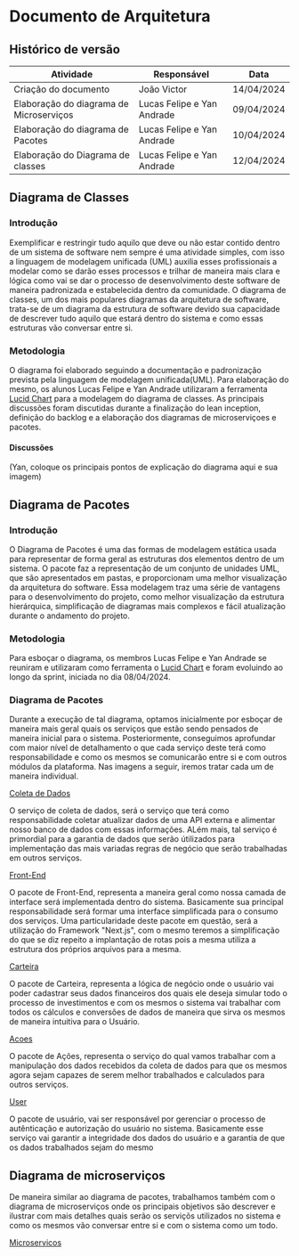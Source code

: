 # Documento de Arquitetura

## Histórico de versão

| Atividade                          | Responsável   | Data       |
|------------------------------------|---------------|------------|
| Criação do documento | João Victor | 14/04/2024 |
| Elaboração do diagrama de Microserviços| Lucas Felipe e Yan Andrade | 09/04/2024 |
| Elaboração do diagrama de Pacotes| Lucas Felipe e Yan Andrade| 10/04/2024 |
| Elaboração do Diagrama de classes | Lucas Felipe e Yan Andrade | 12/04/2024 |

## Diagrama de Classes

### Introdução

Exemplificar e restringir tudo aquilo que deve ou não estar contido dentro de um sistema de software nem sempre é uma atividade simples, com isso a linguagem de modelagem unificada (UML) auxilia esses profissionais a modelar como se darão esses processos e trilhar de maneira mais clara e lógica como vai se dar o processo de desenvolvimento deste software de maneira padronizada e estabelecida dentro da comunidade. O diagrama de classes, um dos mais populares diagramas da arquitetura de software, trata-se de um diagrama da estrutura de software devido sua capacidade de descrever tudo aquilo que estará dentro do sistema e como essas estruturas vão conversar entre si.

### Metodologia

O diagrama foi elaborado seguindo a documentação e padronização prevista pela linguagem de modelagem unificada(UML). Para elaboração do mesmo, os alunos Lucas Felipe e Yan Andrade utilizaram a ferramenta [Lucid Chart](https://www.lucidchart.com/pages/pt) para a modelagem do diagrama de classes. As principais discussões foram discutidas durante a finalização do lean inception, definição do backlog e a elaboração dos diagramas de microserviçoes e pacotes.

#### Discussões

(Yan, coloque os principais pontos de explicação do diagrama aqui e sua imagem)

## Diagrama de Pacotes

### Introdução

O Diagrama de Pacotes é uma das formas de modelagem estática usada para representar de forma geral as estruturas dos elementos dentro de um sistema. O pacote faz a representação de um conjunto de unidades UML, que são apresentados em pastas, e proporcionam uma melhor visualização da arquitetura do software. Essa modelagem traz uma série de vantagens para o desenvolvimento do projeto, como melhor visualização da estrutura hierárquica, simplificação de diagramas mais complexos e fácil atualização durante o andamento do projeto.

### Metodologia

Para esboçar o diagrama, os membros Lucas Felipe e Yan Andrade se reuniram e utilizaram como ferramenta o [Lucid Chart](https://www.lucidchart.com/pages/pt) e foram evoluindo ao longo da sprint, iniciada no dia 08/04/2024.

### Diagrama de Pacotes

Durante a execução de tal diagrama, optamos inicialmente por esboçar de maneira mais geral quais os serviços que estão sendo pensados de maneira inicial para o sistema. Posteriormente, conseguimos aprofundar com maior nível de detalhamento o que cada serviço deste terá como responsabilidade e como os mesmos se comunicarão entre si e com outros módulos da plataforma. Nas imagens a seguir,  iremos tratar cada um de maneira individual.

[Coleta de Dados](/2024.1-Stock-Compass-Docs/docs/produto/assets/coletaDados.png)

O serviço de coleta de dados, será o serviço que terá como responsabilidade coletar atualizar dados de uma API externa e alimentar nosso banco de dados com essas informações. ALém mais, tal serviço é primordial para a garantia de dados que serão útilizados para implementação das mais variadas regras de negócio que serão trabalhadas em outros serviços.

[Front-End](/2024.1-Stock-Compass-Docs/docs/produto/assets/pacoteFrontEnd.png.png)

O pacote de Front-End, representa a maneira geral como nossa camada de interface será implementada dentro do sistema. Basicamente sua principal responsabilidade será formar uma interface simplificada  para o consumo dos serviços. Uma particularidade deste pacote em questão, será a utilização do Framework "Next.js", com o mesmo teremos a simplificação do que se diz repeito a implantação de rotas pois a mesma utiliza a estrutura dos próprios arquivos para a mesma.

[Carteira](/2024.1-Stock-Compass-Docs/docs/produto/assets/servicoCarteira.png.png)

O pacote de Carteira, representa a lógica de negócio onde o usuário vai poder cadastrar seus dados financeiros dos quais ele deseja simular todo o processo de investimentos e com os mesmos o sistema vai trabalhar com todos os cálculos e conversões de dados de maneira que sirva os mesmos de maneira intuitiva para o Usuário.

[Acoes](/2024.1-Stock-Compass-Docs/docs/produto/assets/servicoAcoes.png.png)

O pacote de Ações, representa o serviço do qual vamos trabalhar com a manipulação dos dados recebidos da coleta de dados para que os mesmos agora sejam capazes de serem melhor trabalhados e calculados para outros serviços.

[User](/2024.1-Stock-Compass-Docs/docs/produto/assets/servicoUsuario.png.png)

O pacote de usuário, vai ser responsável por gerenciar o processo de autênticação e autorização do usuário no sistema. Basicamente esse serviço vai garantir a integridade dos dados do usuário e a garantia de que os dados trabalhados sejam do mesmo

## Diagrama de microserviços

De maneira similar ao diagrama de pacotes, trabalhamos também com o diagrama de microserviços onde os principais objetivos são descrever e ilustrar com mais detalhes quais serão os serviçõs utilizados no sistema e como os mesmos vão conversar entre si e com o sistema como um todo.

[Microservicos](/2024.1-Stock-Compass-Docs/docs/produto/assets/microServicos.png.png)
